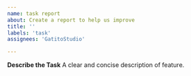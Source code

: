 ```yaml
---
name: task report
about: Create a report to help us improve
title: ''
labels: 'task'
assignees: 'GatitoStudio'

---
```


**Describe the Task**
A clear and concise description of feature.


